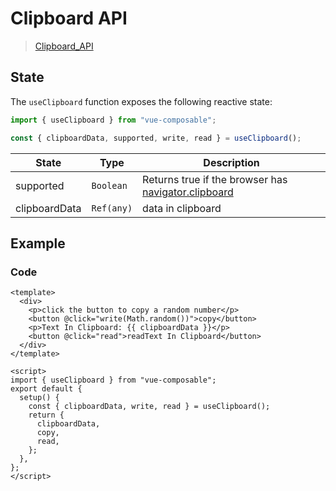 # Clipboard API

> [Clipboard_API](https://developer.mozilla.org/en-US/docs/Web/API/Clipboard_API)

## State

The `useClipboard` function exposes the following reactive state:

```js
import { useClipboard } from "vue-composable";

const { clipboardData, supported, write, read } = useClipboard();
```

| State         | Type       | Description                                                                                                                 |
| ------------- | ---------- | --------------------------------------------------------------------------------------------------------------------------- |
| supported     | `Boolean`  | Returns true if the browser has [navigator.clipboard](https://developer.mozilla.org/en-US/docs/Web/API/Navigator/clipboard) |
| clipboardData | `Ref(any)` | data in clipboard                                                                                                           |

## Example

<ClientOnly>
  <clipboard-example/>
</ClientOnly>

### Code

```vue
<template>
  <div>
    <p>click the button to copy a random number</p>
    <button @click="write(Math.random())">copy</button>
    <p>Text In Clipboard: {{ clipboardData }}</p>
    <button @click="read">readText In Clipboard</button>
  </div>
</template>

<script>
import { useClipboard } from "vue-composable";
export default {
  setup() {
    const { clipboardData, write, read } = useClipboard();
    return {
      clipboardData,
      copy,
      read,
    };
  },
};
</script>
```
